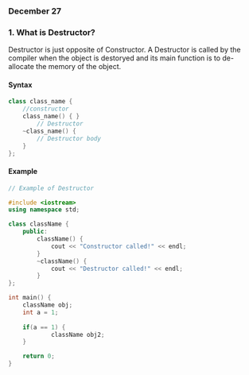 ### December 27

### 1. What is Destructor? 
Destructor is just opposite of Constructor. A Destructor is called by the compiler when the object is destoryed and its main function is to de-allocate the memory of the object. 

#### Syntax

```cpp
class class_name {
    //constructor
    class_name() { }
        // Destructor
    ~class_name() {
        // Destructor body
    }
};
``` 

#### Example

```cpp
// Example of Destructor

#include <iostream>
using namespace std;

class className {
    public:
        className() {
            cout << "Constructor called!" << endl;
        }
        ~className() {
            cout << "Destructor called!" << endl;
        }
};

int main() {
    className obj;
    int a = 1;
    
    if(a == 1) {
            className obj2;
    }

    return 0;
}
```